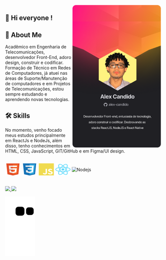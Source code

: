 <img align="right" height="460px" src=".github/workflows/alex-cndd.png"/>

## 👋 Hi everyone ! 
## 🚀 About Me
<p> Acadêmico em Engenharia de Telecomunicações, desenvolvedor Front-End, adoro design, construir e codificar. Formação de Técnico em Redes de Computadores, já atuei nas áreas de Suporte/Manutenção de computadores e em Projetos de Telecomunicações, estou sempre estudando e aprendendo novas tecnologias.</p>

## 🛠 Skills
<p> No momento, venho focado meus estudos principalmente em ReactJs e NodeJs, além disso, tenho conhecimentos em HTML, CSS, JavaScript, GIT/GitHub e em Figma/UI design.</p>

<div style="display: inline_block"><br/>
  <img align="center" alt="HTML" height="40" width="50" src="https://raw.githubusercontent.com/devicons/devicon/master/icons/html5/html5-original.svg">
  <img align="center" alt="CSS" height="40" width="50" src="https://raw.githubusercontent.com/devicons/devicon/master/icons/css3/css3-original.svg">
  <img align="center" alt="Js" height="40" width="50" src="https://raw.githubusercontent.com/devicons/devicon/master/icons/javascript/javascript-plain.svg">
  <img align="center" alt="React" height="40" width="50" src="https://raw.githubusercontent.com/devicons/devicon/master/icons/react/react-original.svg">
  <img align="center" alt="Nodejs" height="40" width="50" src="https://icongr.am/devicon/nodejs-original.svg?size=148&color=currentColor">
<div/></br></br>

<div style="display: flex">
  <a href="https://github.com/alex-candido">
  <img height="160em" src="https://github-readme-stats.vercel.app/api?username=alex-candido&show_icons=true&theme=vision-friendly-dark&include_all_commits=true&count_private=true"/>
  <img height="160em" src="https://github-readme-stats.vercel.app/api/top-langs/?username=alex-candido&layout=compact&langs_count=16&theme=vision-friendly-dark"/>
</div>

![Snake animation](https://github.com/alex-candido/alex-candido/blob/output/github-contribution-grid-snake.svg)

